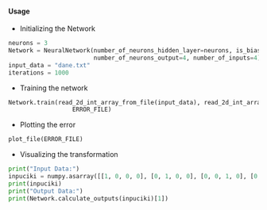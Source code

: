 #### Usage
* Initializing the Network
```python
neurons = 3
Network = NeuralNetwork(number_of_neurons_hidden_layer=neurons, is_bias=True,
                        number_of_neurons_output=4, number_of_inputs=4)
input_data = "dane.txt"
iterations = 1000
```
* Training the network

```python
Network.train(read_2d_int_array_from_file(input_data), read_2d_int_array_from_file(input_data).T, iterations,
                  ERROR_FILE)
```
* Plotting the error
```python
plot_file(ERROR_FILE)
```
* Visualizing the transformation
```python
print("Input Data:")
inpuciki = numpy.asarray([[1, 0, 0, 0], [0, 1, 0, 0], [0, 0, 1, 0], [0, 0, 0, 1]])
print(inpuciki)
print("Output Data:")
print(Network.calculate_outputs(inpuciki)[1])
``` 